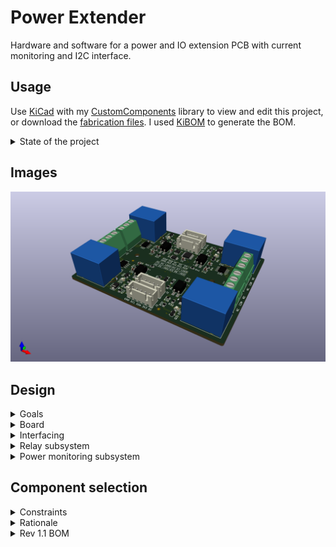 # Power Extender

Hardware and software for a power and IO extension PCB with current monitoring and I2C interface.

## Usage

Use [KiCad](https://www.kicad.org/) with my [CustomComponents](https://github.com/StarGate01/KiCadLibs) library to view and edit this project, or download the [fabrication files](https://github.com/StarGate01/power-extender/tree/master/fabrication). I used [KiBOM](https://github.com/SchrodingersGat/kibom) to generate the BOM.


<details>
<summary>State of the project</summary>

 - [x] Lay out circuit
 - [x] Select components
 - [x] Lay out PCB
 - [x] Export rev. 1
 - [x] PCB reviewed by fab
 - [x] BOM finalized
 - [x] Export rev. 1.1 (adapt to BOM)
 - [x] PCB reviewed by fab
 - [x] PCBs produced
 - [x] PCBA confirmed
 - [ ] PCBA completed
 - [ ] PCBs received
 - [ ] Testing and verification
 - [ ] (... More revisions if needed ...)
 - [ ] Update readme with final specs and BOM

</details>

## Images

![3D Render](https://raw.githubusercontent.com/StarGate01/power-extender/master/fabrication/rev1/render/power-extender-render-3d-rev1.png)

## Design

<details>
<summary>Goals</summary>

 - Serial interface for RPi
 - 4 Relays (3 active + 1 hot spare)
   - Rated for min. 12V / 8A inductive loads (rotary pumps)
   - Current monitoring
 - ca. 4 additional digital IO pins (TTL)
 - ca. 4 additional analog input pins
 - Operate in damp, cold and hot environments

</details>

<details>
<summary>Board</summary>

  - Dual layer with ground plane
  - Large spacing for high power traces
  - 2oz/ft copper weight to carry 10A in ~4mm traces
  - Isolation milling to limit creepage 

</details>

<details>
<summary>Interfacing</summary>

  - JST connector for VDD, GND and I2C signals
  - 4 aux digital IO pins and 4 aux ADC pins
  - High power interface directly at relay outputs
  - Arduino compatible pin headers for aux signals
  - 5V circuit due to current draw and RPi limits
  - Voltage level-shifter for I2C
   
</details>

<details>
<summary>Relay subsystem</summary>

  - Min. 100W inductive DC load
  - Flyback diode to limit switching inductive power surge
  - Indicator LED with resistor
  - Stage 1 optocoupler for galvanic isolation from high power noise
  - Stage 2 NPN transistor to drive the relay coil from coupler output
  - Heavy duty screw terminals for high power connections

</details>

<details>
<summary>Power monitoring subsystem</summary>

  - Hall loop of sensor connected across relay load
  - Analog output connected to ADC
  - Prevent high power induction into signal traces (?)
  - Multi-channel ADC connected to I2C bus
 
</details>

## Component selection

<details>
<summary>Constraints</summary>

  - Price
  - In stock at LCSC
  - SMD preferred, assembly will be done at the fab

</details>

<details>
<summary>Rationale</summary>

  - Standalone I2C port extender: `PCA9557PW`
  - Current measuring IC: `CC6902SO-10A`
    - Max. current: 10A
    - Signal level: 5V
  - Standalone I2C ADCs: `ADS1115IDGSR`
    - Voltage level: 5V
  - Relays: `SRD-05VDC-SL-C`
    - Coil sensitivity: 0.36W / 72 mA at 5V
    - Optocoupler: `PC817X2CSP9F`
      - Input: 1.2V, ca. 20 mA
      - Transfer ratio: min. 50%
    - NPN Transistor: `PMBT3904,215`
      - Max. 0.2A output
      - 1K base resistor to limit optocoupler current
      - Gain ca. 100 for max. theoretical current of ca. 0.4A
    - Flyback diode: `1N4007`
      - SMA format
    - Screw terminals: 5mm pitch
  - Indicator LEDs: `17-21SURC/S530-A3/TR8`
    - 200 Ohm resistor for 2V, ca. 15 mA
    - Red, 0805 format
  - Resistors and capacitors
    - 0805 format
  - Shifting MOSFETS: `BSS138`
    - SOT-23 format
</details>

<details>
<summary>Rev 1.1 BOM</summary>

|Item #|Designator                            |Quantity|Manufacturer          |Manufacturer Part #  |Description / Value                         |Distributor|Distributor part #|Package / Footprint|Type|Notes|
|------|--------------------------------------|--------|----------------------|---------------------|--------------------------------------------|-----------|------------------|-------------------|----|-----|
|1     |C11, C21, C31, C41                    |4       |Any                   |TBD                  |CAP CER 100PF MAX. 5% MIN. 10V 0805 SMD     |Any        |TBD               |SMD 0805           |SMD |     |
|2     |C1, C2, C12, C22, C32, C42            |6       |Any                   |TBD                  |CAP CER 100NF MAX. 5% MIN. 10V 0805 SMD     |Any        |TBD               |SMD 0805           |SMD |     |
|3     |D12, D22, D32, D42                    |4       |Shikues               |1N4007F              |DIODE 1N4007 SMAF                           |LCSC       |C110856           |SMAF               |SMD |     |
|4     |D11, D21, D31, D41                    |4       |Everlight Elec        |17-21SURC/S530-A3/TR8|LED RED 2V 0805 SMD                         |LCSC       |C72037            |SMD 0805           |SMD |     |
|5     |J1, J2, J3, J4                        |4       |Any                   |TBD                  |CONN JST-XH PITCH-2.50MM VERTICAL MALE 5 PIN|Any        |TBD               |Through Hole       |PTH |     |
|6     |J11, J21, J31, J41                    |4       |Ningbo Kangnex Elec   |WJ128V-5.0-3P        |CONN SCREW TERMINAL PITCH-5.0MM 3 PIN 20A   |LCSC       |C8270             |Through Hole       |PTH |     |
|7     |K11, K21, K31, K41                    |4       |Ningbo Songle Relay   |SRD-05VDC-SL-C       |RELAY SEALED SENSITIVE 5V 10A               |LCSC       |C35449            |Through Hole       |PTH |     |
|8     |Q1, Q2                                |2       |Shikues               |BSS138               |MOSFET N-CH SOT-23-3                        |LCSC       |C112239           |SOT-23-3           |SMD |     |
|9     |Q11, Q21, Q31, Q41                    |4       |Nexperia              |PMBT3904,215         |BJT NPN SOT-23-3                            |LCSC       |C8667             |SOT-23-3           |SMD |     |
|10    |R14, R24, R34, R44                    |4       |Any                   |TBD                  |RES 100 OHM MAX. 1% MIN. 1/8W 0805 SMD      |Any        |TBD               |SMD 0805           |SMD |     |
|11    |R11, R12, R21, R22, R31, R32, R41, R42|8       |Any                   |TBD                  |RES 200 OHM MAX. 1% MIN. 1/8W 0805 SMD      |Any        |TBD               |SMD 0805           |SMD |     |
|12    |R1, R13, R23, R33, R43                |5       |Any                   |TBD                  |RES 1K OHM MAX. 1% MIN. 1/8W 0805 SMD       |Any        |TBD               |SMD 0805           |SMD |     |
|13    |R2, R3, R4, R5, R15, R25, R35, R45    |8       |Any                   |TBD                  |RES 10K OHM MAX. 1% MIN. 1/8W 0805 SMD      |Any        |TBD               |SMD 0805           |SMD |     |
|14    |U1, U3                                |2       |Texas Instruments     |ADS1115IDGSR         |IC I2C 4 CH ADC VSSOP-10                    |LCSC       |C37593            |VSSOP-10           |SMD |     |
|15    |U12, U22, U32, U42                    |4       |Cross Chip            |CC6902SO-10A         |IC CURRENT SENSOR 5V 10A SOP-8              |LCSC       |C350865           |SOP-8              |SMD |     |
|16    |U11, U21, U31, U41                    |4       |Sharp Microelectronics|PC817X2CSP9F         |IC OPTOCOUPLER SMD-4                        |LCSC       |C66405            |SMD-4              |SMD |     |
|17    |U2                                    |1       |NXP Semicon           |PCA9557PW,118        |IC I2C 8 CH IO EXPANDER TSSOP-16            |LCSC       |C141380           |TSSOP-16           |SMD |     |

</details>